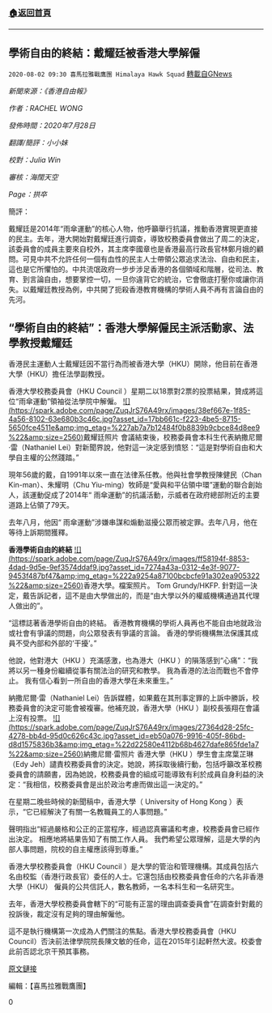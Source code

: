 ###  [:house:返回首頁](https://github.com/ourhimalayas/txt)
---

## 學術自由的終結：戴耀廷被香港大學解僱
`2020-08-02 09:30 喜馬拉雅戰鷹團 Himalaya Hawk Squad` [轉載自GNews](https://gnews.org/zh-hant/283055/)

*新聞來源：《香港自由報》*

*作者：RACHEL WONG*

*發佈時間：2020年7月28日*

*翻譯/簡評：小小妹*

*校對：Julia Win*

*審核：海闊天空*

*Page：拱卒*

簡評：

戴耀廷是2014年“雨傘運動”的核心人物，他呼籲舉行抗議，推動香港實現更直接的民主。去年，港大開始對戴耀廷進行調查，導致校務委員會做出了周二的決定，該委員會的成員主要來自校外，其主席李國章也是香港最高行政長官林鄭月娥的顧問。可見中共不允許任何一個有血性的民主人士帶領公眾追求法治、自由和民主，這也是它所懼怕的。中共流氓政府一步步涉足香港的各個領域和階層，從司法、教育、到言論自由，想要掌控一切，一旦你違背它的統治，它會徹底打壓你或讓你消失。以戴耀廷教授為例，中共開了扼殺香港教育機構的學術人員不再有言論自由的先河。



##  **“學術自由的終結”：香港大學解僱民主派活動家、法學教授戴耀廷** 



香港民主運動人士戴耀廷因不當行為而被香港大學（HKU）開除，他目前在香港大學（HKU）擔任法學副教授。

香港大學校務委員會（HKU Council ）星期二以18票對2票的投票結果，贊成將這位“雨傘運動”領袖從法學院中解僱。
[!\[\](https://spark.adobe.com/page/ZuqJrS76A49rx/images/38ef667e-1f85-4a56-8102-63e680b3c46c.jpg?asset_id=17bb661c-f223-4be5-8715-5650fce4511e&amp;img_etag=%227ab7a7b12484f0b8839b9cbce84d8ee9%22&amp;size=2560)](https://spark.adobe.com/page/ZuqJrS76A49rx/images/38ef667e-1f85-4a56-8102-63e680b3c46c.jpg?asset_id=17bb661c-f223-4be5-8715-5650fce4511e&amp;img_etag=%227ab7a7b12484f0b8839b9cbce84d8ee9%22&amp;size=1024)戴耀廷照片
會議結束後，校務委員會本科生代表納撒尼爾·雷（Nathaniel Lei）對新聞界說，他對這一決定感到憤怒：“這是對學術自由和大學自主權的公然踐踏。”

現年56歲的戴，自1991年以來一直在法律系任教。他與社會學教授陳健民（Chan Kin-man）、朱耀明（Chu Yiu-ming）牧師是“愛與和平佔領中環”運動的聯合創始人，該運動促成了2014年“ 雨傘運動”的抗議活動，示威者在政府總部附近的主要道路上佔領了79天。

去年八月，他因“ 雨傘運動”涉嫌串謀和煽動滋擾公眾而被定罪。去年八月，他在等待上訴期間獲釋。

**香港學術自由的終結**
[!\[\](https://spark.adobe.com/page/ZuqJrS76A49rx/images/ff58194f-8853-4dad-9d5e-9ef3574ddaf9.jpg?asset_id=7274a43a-0312-4e3f-9077-9453f487bf47&amp;img_etag=%222a9254a87100bcbcfe91a302ea905322%22&amp;size=2560)](https://spark.adobe.com/page/ZuqJrS76A49rx/images/ff58194f-8853-4dad-9d5e-9ef3574ddaf9.jpg?asset_id=7274a43a-0312-4e3f-9077-9453f487bf47&amp;img_etag=%222a9254a87100bcbcfe91a302ea905322%22&amp;size=1024)香港大學。檔案照片。 Tom Grundy/HKFP. 
針對這一決定，戴告訴記者，這不是由大學做出的，而是“由大學以外的權威機構通過其代理人做出的”。

“這標誌著香港學術自由的終結。 香港教育機構的學術人員再也不能自由地就政治或社會有爭議的問題，向公眾發表有爭議的言論。 香港的學術機構無法保護其成員不受內部和外部的’干擾’。”

他說，他對港大（HKU ）充滿感激，也為港大（HKU ）的隕落感到“心痛”：“我將以另一種身份繼續從事有關法治的研究和教學。 我為香港的法治而戰也不會停止。 我有信心看到一所自由的香港大學在未來重生。”

納撒尼爾·雷（Nathaniel Lei）告訴媒體，如果戴在其刑事定罪的上訴中勝訴，校務委員會的決定可能會被複審。他補充說，香港大學（HKU ）副校長張翔在會議上沒有投票。
[!\[\](https://spark.adobe.com/page/ZuqJrS76A49rx/images/27364d28-25fc-4278-bb4d-95d0c626c43c.jpg?asset_id=eb50a076-9916-405f-86bd-d8d1575836b3&amp;img_etag=%22d22580e4112b68b4627dafe865fde1a7%22&amp;size=2560)](https://spark.adobe.com/page/ZuqJrS76A49rx/images/27364d28-25fc-4278-bb4d-95d0c626c43c.jpg?asset_id=eb50a076-9916-405f-86bd-d8d1575836b3&amp;img_etag=%22d22580e4112b68b4627dafe865fde1a7%22&amp;size=1024)納撒尼爾·雷照片
香港大學（HKU ）學生會主席葉芷琳（Edy Jeh）譴責校務委員會的決定。她說，將採取後續行動，包括呼籲改革校務委員會的請願書，因為她說，校務委員會的組成可能導致有利於成員自身利益的決定：“我相信，校務委員會是出於政治考慮而做出這一決定的。”

在星期二晚些時候的新聞稿中，香港大學（ University of Hong Kong ）表示，“它已經解決了有關一名教職員工的人事問題。”

聲明指出“經過嚴格和公正的正當程序，經過認真審議和考慮，校務委員會已經作出決定。 相應地將結果告知了有關工作人員。 我們希望公眾理解，這是大學的內部人事問題，院校的自主權應該得到尊重。”

香港大學校務委員會（HKU Council ）是大學的管治和管理機構。其成員包括六名由校監（香港行政長官）委任的人士。它還包括由校務委員會任命的六名非香港大學（HKU） 僱員的公共信託人，數名教師，一名本科生和一名研究生。

去年，香港大學校務委員會轄下的“可能有正當的理由調查委員會”在調查針對戴的投訴後，裁定沒有足夠的理由解僱他。

這不是執行機構第一次成為人們關注的焦點。香港大學校務委員會（HKU Council）否決前法律學院院長陳文敏的任命，這在2015年引起軒然大波。校委會此前否認北京干預其事務。

[原文鏈接](http://www.gtv.org/)

編輯：【喜馬拉雅戰鷹團】

0
